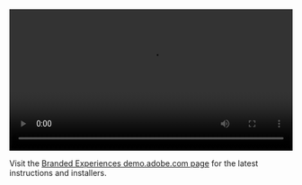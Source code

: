 <video width="100%" controls>
  <source src="https://s7d9.scene7.com/is/content/AdobeDemoLab/aem-branding-wizard/BW_Commercial.mp4" type="video/mp4">
  Your browser does not support the video tag.
</video>

Visit the [Branded Experiences demo.adobe.com page](https://internal.adobedemo.com/content/demo-hub/en/demos/external/branded-experiences.html) for the latest instructions and installers.
